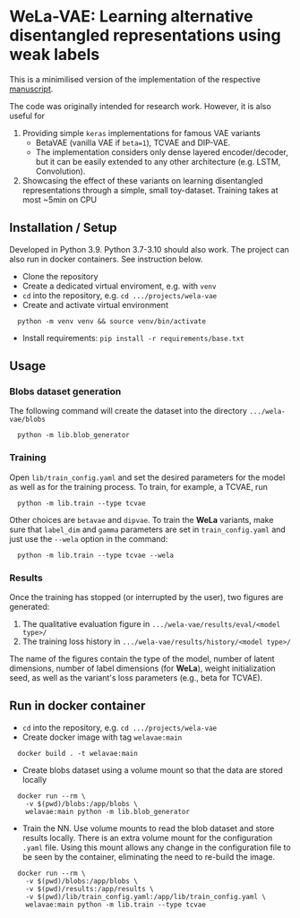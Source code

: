 # WeLa-VAE: Learning alternative disentangled representations using weak labels

This is a minimilised version of the implementation of the respective
[manuscript](https://arxiv.org/abs/2008.09879).

The code was originally intended for research work. However, it is also useful for
1. Providing simple `keras` implementations for famous VAE variants
    - BetaVAE (vanilla VAE if `beta=1`), TCVAE and DIP-VAE.
    - The implementation considers only dense layered encoder/decoder, but it can
be easily extended to any other architecture (e.g. LSTM, Convolution).
2. Showcasing the effect of these variants on learning disentangled representations
through a simple, small toy-dataset. Training takes at most ~5min on CPU


## Installation / Setup

Developed in Python 3.9. Python 3.7-3.10 should also work. The project can also run in
docker containers. See instruction below.

- Clone the repository
- Create a dedicated virtual enviroment, e.g. with `venv`
- `cd` into the repository, e.g. `cd .../projects/wela-vae`
- Create and activate virtual environment
```shell
  python -m venv venv && source venv/bin/activate
```
- Install requirements: `pip install -r requirements/base.txt`

## Usage

### Blobs dataset generation
The following command will create the dataset into the directory `.../wela-vae/blobs`
```shell
  python -m lib.blob_generator
```

### Training

Open `lib/train_config.yaml` and set the desired parameters for the model as well as
for the training process. To train, for example, a TCVAE, run
```shell
  python -m lib.train --type tcvae
```

Other choices are `betavae` and `dipvae`. To train the **WeLa** variants, make sure
that `label_dim` and `gamma` parameters are set in `train_config.yaml` and just use
the `--wela` option in the command:
```shell
  python -m lib.train --type tcvae --wela
```

### Results

Once the training has stopped (or interrupted by the user), two figures are generated:
1. The qualitative evaluation figure in `.../wela-vae/results/eval/<model type>/`
2. The training loss history in `.../wela-vae/results/history/<model type>/`

The name of the figures contain the type of the model, number of latent dimensions,
number of label dimensions (for **WeLa**), weight initialization seed,
as well as the variant's loss parameters (e.g., beta for TCVAE).

## Run in docker container

- `cd` into the repository, e.g. `cd .../projects/wela-vae`
- Create docker image with tag `welavae:main`
```shell
  docker build . -t welavae:main
```
- Create blobs dataset using a volume mount so that the data are stored locally
```shell
  docker run --rm \
    -v $(pwd)/blobs:/app/blobs \
    welavae:main python -m lib.blob_generator
```
- Train the NN. Use volume mounts to read the blob dataset and store results locally.
There is an extra volume mount for the configuration `.yaml` file. Using this mount
allows any change in the configuration file to be seen by the container, eliminating
the need to re-build the image.
```shell
  docker run --rm \
    -v $(pwd)/blobs:/app/blobs \
    -v $(pwd)/results:/app/results \
    -v $(pwd)/lib/train_config.yaml:/app/lib/train_config.yaml \
    welavae:main python -m lib.train --type tcvae
```
